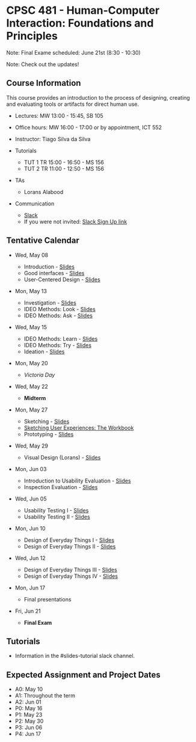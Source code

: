 # CPSC 481 - Human-Computer Interaction: Foundations and Principles

Note: Final Exame scheduled: June 21st (8:30 - 10:30)

Note: Check out the updates!

## Course Information

This course provides an introduction to the process of designing, creating and evaluating tools or artifacts for direct human use.

- Lectures: MW 13:00 - 15:45, SB 105
- Office hours: MW 16:00 - 17:00 or by appointment, ICT 552
- Instructor: Tiago Silva da Silva
- Tutorials
	- TUT 1	TR 15:00 - 16:50 - MS 156
	- TUT 2	TR 11:00 - 12:50 - MS 156

- TAs
	- Lorans Alabood

- Communication
	- [Slack](http://cpsc481-2019s.slack.com/)
	- If you were not invited: [Slack Sign Up link](https://join.slack.com/t/cpsc481-2019s/signup)


## Tentative Calendar

- Wed, May 08
	- Introduction - [Slides](../en/files/CPSC481-01-01-Introduction.pdf)
	- Good interfaces - [Slides](../en/files/CPSC481-01-02-GoodInterfaces_UCD.pdf)
	- User-Centered Design - [Slides](../en/files/CPSC481-01-03-UserCenteredDesign.pdf)
- Mon, May 13
	- Investigation - [Slides](../en/files/CPSC481-02-01-Investigation.pdf)
	- IDEO Methods: Look - [Slides](../en/files/CPSC481-02-02-Look.pdf)
	- IDEO Methods: Ask - [Slides](../en/files/CPSC481-02-03-Ask.pdf)
- Wed, May 15
	- IDEO Methods: Learn - [Slides](../en/files/CPSC481-03-01-Learn.pdf)
	- IDEO Methods: Try - [Slides](../en/files/CPSC481-03-02-Try.pdf)
	- Ideation - [Slides](../en/files/CPSC481-05-02-Ideation.pdf)
- Mon, May 20
	- *Victoria Day*
- Wed, May 22
	- **Midterm**
- Mon, May 27
	- Sketching - [Slides](../en/files/CPSC481-05-02-Ideation.pdf)
	- [Sketching User Experiences: The Workbook](https://sketchbook.cpsc.ucalgary.ca/)
	- Prototyping - [Slides](../en/files/CPSC481-05-02-Prototyping.pdf)
- Wed, May 29
	- Visual Design (Lorans) - [Slides](../en/files/15-Intro-to-Graphic-Design-for-UX.pdf)
- Mon, Jun 03
	- Introduction to Usability Evaluation - [Slides](../en/files/CPSC481-06-01-Intro-to-Usability-Evaluation.pdf)
	- Inspection Evaluation - [Slides](../en/files/CPSC481-06-02-Usability-Inspection-Evaluation.pdf)
- Wed, Jun 05
	- Usability Testing I - [Slides](../en/files/CPSC481-07-01-Usability-Testing.pdf)
	- Usability Testing II - [Slides](../en/files/CPSC481-07-02-Usability-Testing.pdf)
- Mon, Jun 10
	- Design of Everyday Things I - [Slides](../en/files/CPSC481-08-01-DOET.pdf)
	- Design of Everyday Things II - [Slides](../en/files/CPSC481-08-02-DOET.pdf)
- Wed, Jun 12
	- Design of Everyday Things III - [Slides](../en/files/CPSC481-09-01-DOET.pdf)
	- Design of Everyday Things IV - [Slides](../en/files/CPSC481-09-02-DOET.pdf)
- Mon, Jun 17
	- Final presentations
	
- Fri, Jun 21
	- **Final Exam**



## Tutorials
- Information in the #slides-tutorial slack channel.

## Expected Assignment and Project Dates
- A0: May 10
- A1: Throughout the term
- A2: Jun 01
- P0: May 16
- P1: May 23
- P2: May 30
- P3: Jun 06
- P4: Jun 17
